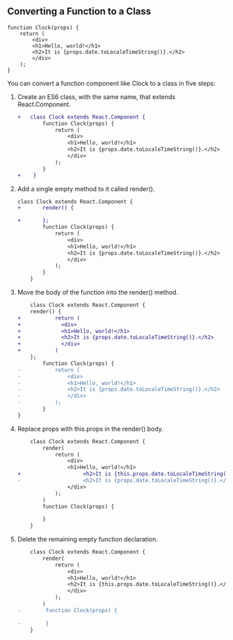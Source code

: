 ## Converting a Function to a Class

    function Clock(props) {
        return (
            <div>
            <h1>Hello, world!</h1>
            <h2>It is {props.date.toLocaleTimeString()}.</h2>
            </div>
        );
    }

You can convert a function component like Clock to a class in five steps:

1. Create an ES6 class, with the same name, that extends React.Component.

    ```diff
    +   class Clock extends React.Component {
            function Clock(props) {
                return (
                    <div>
                    <h1>Hello, world!</h1>
                    <h2>It is {props.date.toLocaleTimeString()}.</h2>
                    </div>
                );
            }  
    +    }      
    ```

2. Add a single empty method to it called render().

    ```diff   
    class Clock extends React.Component {
    +       render() {

    +       };       
            function Clock(props) {
                return (
                    <div>
                    <h1>Hello, world!</h1>
                    <h2>It is {props.date.toLocaleTimeString()}.</h2>
                    </div>
                );
            }  
        }           
    ```

3. Move the body of the function into the render() method.

    ```diff
        class Clock extends React.Component {
        render() {
    +           return (
    +             <div>
    +             <h1>Hello, world!</h1>
    +             <h2>It is {props.date.toLocaleTimeString()}.</h2>
    +             </div>
    +           )           
        };
            function Clock(props) {
    -           return (
    -               <div>
    -               <h1>Hello, world!</h1>
    -               <h2>It is {props.date.toLocaleTimeString()}.</h2>
    -               </div>
    -           );
            }    
    }    
    ```   

4. Replace props with this.props in the render() body.

    ```diff
        class Clock extends React.Component {
            render(
                return (
                    <div>
                    <h1>Hello, world!</h1>
    +                    <h2>It is {this.props.date.toLocaleTimeString()}.</h2>
    -                    <h2>It is {props.date.toLocaleTimeString()}.</h2>
                    </div>
                );                
            )
            function Clock(props) {
                
            }
        }   
    ```

5. Delete the remaining empty function declaration.  

    ```diff
        class Clock extends React.Component {
            render(
                return (
                    <div>
                    <h1>Hello, world!</h1>
                    <h2>It is {this.props.date.toLocaleTimeString()}.</h2>
                    </div>
                );                
            )
    -        function Clock(props) {
                
    -        }
        }   
    ```